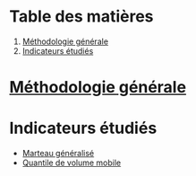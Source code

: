
# Table des matières

1.  [Méthodologie générale](#org39ba414)
2.  [Indicateurs étudiés](#org76ec2d1)



<a id="org39ba414"></a>

# [Méthodologie générale](indicator_analysis.html)


<a id="org76ec2d1"></a>

# Indicateurs étudiés

-   [Marteau généralisé](indic/indic_gh.html)
-   [Quantile de volume mobile](indic/indic_mvq.html)

